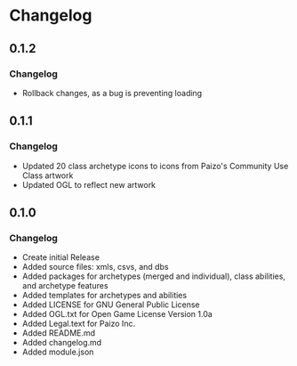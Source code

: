 # Changelog

## 0.1.2
### Changelog
- Rollback changes, as a bug is preventing loading

## 0.1.1
### Changelog
- Updated 20 class archetype icons to icons from Paizo's Community Use Class artwork
- Updated OGL to reflect new artwork

## 0.1.0
### Changelog

- Create initial Release
- Added source files: xmls, csvs, and dbs
- Added packages for archetypes (merged and individual), class abilities, and archetype features
- Added templates for archetypes and abilities
- Added LICENSE for GNU General Public License
- Added OGL.txt for Open Game License Version 1.0a
- Added Legal.text for Paizo Inc.
- Added README.md
- Added changelog.md
- Added module.json
